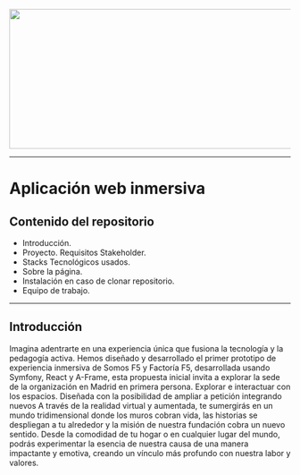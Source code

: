 <p align="center"> 
  <img src="https://cdn.glitch.global/075570ba-a0bd-49a0-a4fd-e003f0933441/SomosF5%20Blanco.png?v=1694529394126" width="550" height="250">
</p>

---
# Aplicación web inmersiva

## Contenido del repositorio

* Introducción.
* Proyecto. Requisitos Stakeholder.
* Stacks Tecnológicos usados.
* Sobre la página.
* Instalación en caso de clonar repositorio.
* Equipo de trabajo.

---

## Introducción

Imagina adentrarte en una experiencia única que fusiona la tecnología y la pedagogía activa. Hemos diseñado y desarrollado el primer prototipo de experiencia inmersiva de Somos F5 y Factoría F5, desarrollada usando Symfony, React y A-Frame, esta propuesta inicial invita a explorar la sede de la organización en Madrid en primera persona. Explorar e interactuar con los espacios. Diseñada con la posibilidad de ampliar a petición integrando nuevos 
A través de la realidad virtual y aumentada, te sumergirás en un mundo tridimensional donde los muros cobran vida, las historias se despliegan a tu alrededor y la misión de nuestra fundación cobra un nuevo sentido. Desde la comodidad de tu hogar o en cualquier lugar del mundo, podrás experimentar la esencia de nuestra causa de una manera impactante y emotiva, creando un vínculo más profundo con nuestra labor y valores.
